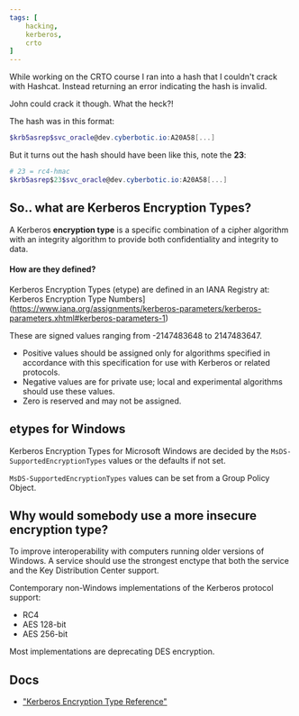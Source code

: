 ```yaml
---
tags: [
	hacking,
	kerberos,
	crto
]
---
```


While working on the CRTO course I ran into a hash that I couldn't crack with Hashcat.  Instead returning an error indicating the hash is invalid.

John could crack it though. What the heck?!

The hash was in this format:
```PowerShell
$krb5asrep$svc_oracle@dev.cyberbotic.io:A20A58[...]
```

But it turns out the hash should have been like this, note the **23**:
```Powershell
# 23 = rc4-hmac
$krb5asrep$23$svc_oracle@dev.cyberbotic.io:A20A58[...]
```


## So.. what are Kerberos Encryption Types?
A Kerberos **encryption type** is a specific combination of a cipher algorithm with an integrity algorithm to provide both confidentiality and integrity to data.

#### How are they defined?
Kerberos Encryption Types (etype) are defined in an IANA Registry at: Kerberos Encryption Type Numbers](https://www.iana.org/assignments/kerberos-parameters/kerberos-parameters.xhtml#kerberos-parameters-1)

These are signed values ranging from -2147483648 to 2147483647.

-   Positive values should be assigned only for algorithms specified in accordance with this specification for use with Kerberos or related protocols.
-   Negative values are for private use; local and experimental algorithms should use these values.
-   Zero is reserved and may not be assigned.


## etypes for Windows
Kerberos Encryption Types for Microsoft Windows are decided by the `MsDS-SupportedEncryptionTypes` values or the defaults if not set.

`MsDS-SupportedEncryptionTypes` values can be set from a Group Policy Object.


## Why would somebody use a more insecure encryption type?
To improve interoperability with computers running older versions of Windows.  A service should use the strongest enctype that both the service and the Key Distribution Center support.

Contemporary non-Windows implementations of the Kerberos protocol support:
- RC4
- AES 128-bit
- AES 256-bit

Most implementations are deprecating DES encryption.


## Docs
- ["Kerberos Encryption Type Reference"](http://pig.made-it.com/kerberos-etypes.html)
